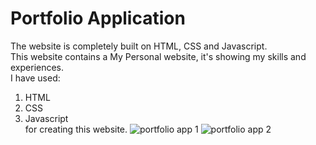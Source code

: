 # Portfolio Application
The website is completely built on HTML, CSS and Javascript. <br>
This website contains a My Personal website, it's showing my skills and experiences.<br>
I have used:
1. HTML
2. CSS
3. Javascript <br>
for creating this website.
![portfolio app 1](https://user-images.githubusercontent.com/98338459/188869955-022cd9e0-8144-4787-b097-d1068e22e0ac.jpg)
![portfolio app 2](https://user-images.githubusercontent.com/98338459/188870141-df4abe9a-9948-4a47-b033-f2bad56596b3.jpg)
